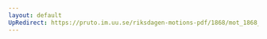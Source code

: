 ```yaml
---
layout: default
UpRedirect: https://pruto.im.uu.se/riksdagen-motions-pdf/1868/mot_1868__ak__103/mot_1868__ak__103-003.pdf
---
```

